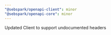 ```yaml
---
"@sebspark/openapi-client": minor
"@sebspark/openapi-core": minor
---
```


Updated Client to support undocumented headers
